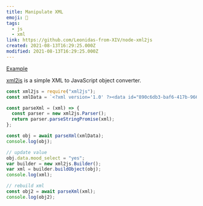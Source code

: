 ```yaml
---
title: Manipulate XML
emoji: 📝
tags:
  - js
  - xml
link: https://github.com/Leonidas-from-XIV/node-xml2js
created: 2021-08-13T16:29:25.000Z
modified: 2021-08-13T16:29:25.000Z
---
```


[Example](https://runkit.com/lkcozy/6116afd1870c05001b7d910f)

[xml2js](https://www.npmjs.com/package/xml2js) is a simple XML to JavaScript object converter.

```js
const xml2js = require("xml2js");
const xmlData = `<?xml version='1.0' ?><data id="890c6db3-baf6-417b-9665-08e0bbc275b1" version="3.0.2" xmlns:odk="http://www.opendatakit.org/xforms" xmlns:h="http://www.w3.org/1999/xhtml" xmlns:jr="http://openrosa.org/javarosa"><datetime>2021-08-11T18:43:00.000-06:00</datetime><leak_geopoint>51.1538756 -114.0812764 1106.0412764874213 13.462</leak_geopoint><selfie_image>1628729068123.jpg</selfie_image><mood_select>ok</mood_select><meta><instanceID>uuid:aa826908-ca20-4937-b20b-fa8e2915a8af</instanceID></meta></data>`;

const parseXml = (xml) => {
  const parser = new xml2js.Parser();
  return parser.parseStringPromise(xml);
};

const obj = await parseXml(xmlData);
console.log(obj);

// update value
obj.data.mood_select = "yes";
var builder = new xml2js.Builder();
var xml = builder.buildObject(obj);
console.log(xml);

// rebuild xml
const obj2 = await parseXml(xml);
console.log(obj2);
```
